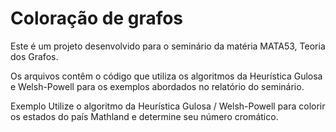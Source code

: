 # Coloração de grafos

Este é um projeto desenvolvido para o seminário da matéria MATA53, Teoria dos Grafos.

Os arquivos contêm o código que utiliza os algoritmos da Heurística Gulosa e Welsh-Powell para os exemplos abordados no relatório do seminário.

Exemplo
Utilize o algoritmo da Heurística Gulosa / Welsh-Powell para colorir os estados do país Mathland e determine seu número cromático.
